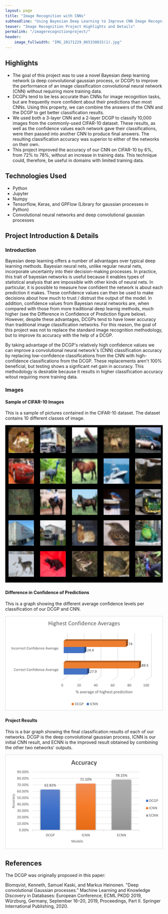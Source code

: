 ```yaml
---
layout: page
title: "Image Recognition with CNNs"
subheadline: "Using Bayesian Deep Learning to Improve CNN Image Recognition Accuracy"
teaser: "Image Recognition Project Highlights and Details"
permalink: "/imagerecognitionproject/"
header:
    image_fullwidth: "IMG_20171229_065330815(1).jpg"
---
```


## Highlights

* The goal of this project was to use a novel Bayesian deep learning network (a deep convolutional gaussian process, or DCGP) to improve the performance of an image classification convolutional neural network  (CNN) without requiring more training data. 
* DCGPs tend to be less accurate than CNNs for image recognition tasks, but are frequently more confident about their predictions than most CNNs. Using this property, we can combine the answers of the CNN and the DCGP to get better classification results. 
* We used both a 3-layer CNN and a 2-layer DCGP to classify 10,000 images from the commonly-used CIFAR-10 dataset. These results, as well as the confidence values each network gave their classifications, were then passed into another CNN to produce final answers. The resulting classification accuracy was superior to either of the networks on their own. 
* This project improved the accuracy of our CNN on CIFAR-10 by 6%, from 72% to 78%, without an increase in training data. This technique could, therefore, be useful in domains with limited training data. 

## Technologies Used

* Python
* Jupyter
* Numpy
* Tensorflow, Keras, and GPFlow (Library for gaussian processes in Python)
* Convolutional neural networks and deep convolutional gaussian processes

## Project Introduction & Details

### Introduction

Bayesian deep learning offers a number of advantages over typical deep learning methods. Bayesian neural nets, unlike regular neural nets, incorporate uncertainty into their decision-making processes. In practice, this trait of bayesian networks is useful because it enables types of statistical analysis that are impossible with other kinds of neural nets. In particular, it is possible to measure how confident the network is about each prediction it makes. These confidence values can then be used to make decisions about how much to trust / distrust the output of the model. In addition, confidence values from Bayesian neural networks are, when compared with those from more traditional deep learnig methods, much higher (see the Difference in Confidence of Prediction figure below). However, despite these advantages, DCGPs tend to have lower accuracy than traditional image classification networks. For this reason, the goal of this project was not to replace the standard image recognition methodology, but to improve its accuracy with the help of a DCGP. 

By taking advantage of the DCGP's relatively high confidence values we can improve a convolutional neural network's (CNN) classification accuracy by replacing low-confidence classifications from the CNN with high-confidence classifications from the DCGP. These replacements aren't 100% beneficial, but testing shows a signficant net gain in accuracy. This methodology is desirable because it results in higher classification accuracy witout requiring more training data. 

### Images

#### Sample of CIFAR-10 Images

This is a sample of pictures contained in the CIFAR-10 dataset. The dataset contains 10 different classes of image. 

![Sample CIFAR-10 Images](/assets/img/CIFAR10images.jpeg)

#### Difference in Confidence of Predictions 

This is a graph showing the different average confidence levels per classification of our DCGP and CNN. 

![CNN / DCGP Confidence Values](/assets/img/CNN_DCGP_Conf.jpg)

#### Project Results

This is a bar graph showing the final classification results of each of our networks. DCGP is the deep convolutional gaussian process, ICNN is our initial CNN result, and ECNN is the improved result obtained by combining the other two networks' outputs. 

![CNN Project Results](/assets/img/CNNProjectresults.jpg)


## References

The DCGP was originally proposed in this paper:

Blomqvist, Kenneth, Samuel Kaski, and Markus Heinonen. "Deep convolutional Gaussian processes." Machine Learning and Knowledge Discovery in Databases: European Conference, ECML PKDD 2019, Würzburg, Germany, September 16–20, 2019, Proceedings, Part II. Springer International Publishing, 2020.
